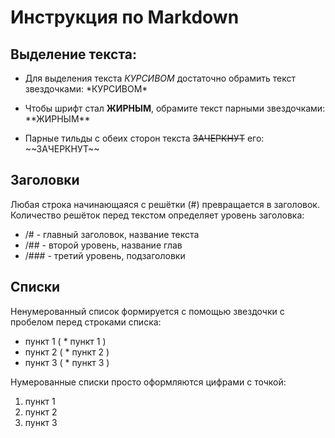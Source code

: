 # Инструкция по Markdown
## Выделение текста:

* Для выделения текста *КУРСИВОМ* достаточно обрамить текст звездочками: \*КУРСИВОМ*

* Чтобы шрифт стал **ЖИРНЫМ**, обрамите текст парными звездочками: \*\*ЖИРНЫМ**

* Парные тильды с обеих сторон текста ~~ЗАЧЕРКНУТ~~ его: \~~ЗАЧЕРКНУТ~~

## Заголовки

Любая строка начинающаяся с решётки (\#) превращается в заголовок. Количество решёток перед текстом определяет уровень заголовка: 
* /# - главный заголовок, название текста
* /## - второй уровень, название глав
* /### - третий уровень, подзаголовки

## Списки

Ненумерованный список формируется с помощью звездочки с пробелом перед строками списка:

* пункт 1  ( \* пункт 1 )
* пункт 2  ( \* пункт 2 )
* пункт 3  ( \* пункт 3 )

Нумерованные списки просто оформляются цифрами с точкой:

1. пункт 1  
2. пункт 2 
3. пункт 3 